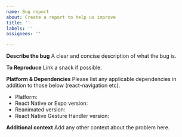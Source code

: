 ```yaml
---
name: Bug report
about: Create a report to help us improve
title: ''
labels: ''
assignees: ''

---
```


**Describe the bug**
A clear and concise description of what the bug is.

**To Reproduce**
Link a snack if possible.

**Platform & Dependencies**
Please list any  applicable dependencies in addition to those below (react-navigation etc).
 - Platform:
 - React Native or Expo version:
 - Reanimated version:
 - React Native Gesture Handler version:

**Additional context**
Add any other context about the problem here.
